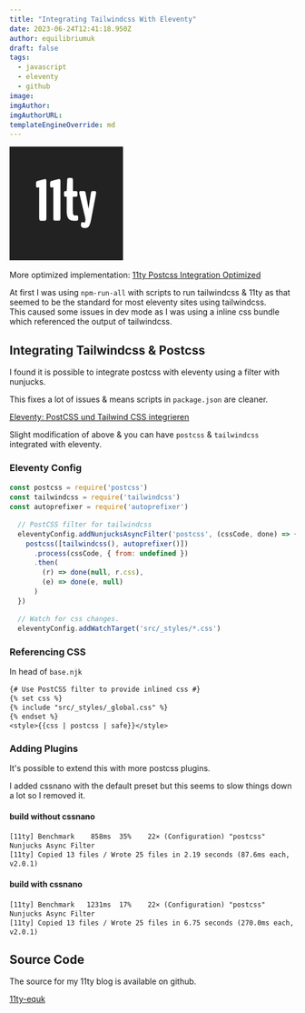 ```yaml
---
title: "Integrating Tailwindcss With Eleventy"
date: 2023-06-24T12:41:18.950Z
author: equilibriumuk
draft: false
tags:
  - javascript
  - eleventy
  - github
image:
imgAuthor:
imgAuthorURL:
templateEngineOverride: md
---
```


![11ty logo](../_media/images/11ty-200.png)

<article class="message is-info">
  <div class="message-body">
    <i class="fa fa-info-circle"></i> More optimized implementation: <a href="/2023/06/29/11ty-postcss-integration-optimized/">11ty Postcss Integration Optimized</a>
  </div>
</article>

At first I was using `npm-run-all` with scripts to run tailwindcss & 11ty as that seemed to be the standard for most eleventy sites using tailwindcss.<br/>
This caused some issues in dev mode as I was using a inline css bundle which referenced the output of tailwindcss.

## Integrating Tailwindcss & Postcss

I found it is possible to integrate postcss with eleventy using a filter with nunjucks.

This fixes a lot of issues & means scripts in `package.json` are cleaner.

<i class="fa fa-link"></i> <a href="https://zenzes.me/eleventy-postcss-und-tailwind-css-integrieren/" target="_blank" rel="noopener noreferrer">Eleventy: PostCSS und Tailwind CSS integrieren</a>

Slight modification of above & you can have `postcss` & `tailwindcss` integrated with eleventy.

### Eleventy Config

```js
const postcss = require('postcss')
const tailwindcss = require('tailwindcss')
const autoprefixer = require('autoprefixer')
```

```js
  // PostCSS filter for tailwindcss
  eleventyConfig.addNunjucksAsyncFilter('postcss', (cssCode, done) => {
    postcss([tailwindcss(), autoprefixer()])
      .process(cssCode, { from: undefined })
      .then(
        (r) => done(null, r.css),
        (e) => done(e, null)
      )
  })
```

```js
  // Watch for css changes.
  eleventyConfig.addWatchTarget('src/_styles/*.css')
```

### Referencing CSS

In head of `base.njk`

```liquid
{# Use PostCSS filter to provide inlined css #}
{% set css %}
{% include "src/_styles/_global.css" %}
{% endset %}
<style>{{css | postcss | safe}}</style>
```

### Adding Plugins

It's possible to extend this with more postcss plugins.

I added cssnano with the default preset but this seems to slow things down a lot so I removed it.

#### build without cssnano

```
[11ty] Benchmark    858ms  35%    22× (Configuration) "postcss" Nunjucks Async Filter
[11ty] Copied 13 files / Wrote 25 files in 2.19 seconds (87.6ms each, v2.0.1)
```

#### build with cssnano

```
[11ty] Benchmark   1231ms  17%    22× (Configuration) "postcss" Nunjucks Async Filter
[11ty] Copied 13 files / Wrote 25 files in 6.75 seconds (270.0ms each, v2.0.1)
```

## Source Code

The source for my 11ty blog is available on github.

<a class="github" href="https://github.com/equk/11ty-equk" aria-label="View on GitHub" target="_blank" rel="noopener noreferrer"><i class="fa fa-github"></i> 11ty-equk</a>
